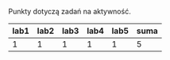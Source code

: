 Punkty dotyczą zadań na aktywność.

| lab1 | lab2 | lab3 | lab4 | lab5 | suma |
|------|------|------|------|------|------|
|    1 |    1 |    1 |    1 |    1 |    5 |
